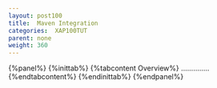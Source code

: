 ```yaml
---
layout: post100
title:  Maven Integration
categories:  XAP100TUT
parent: none
weight: 360
---
```




{%panel%}
{%inittab%}
{%tabcontent Overview%}
..............
{%endtabcontent%}
{%endinittab%}
{%endpanel%}
